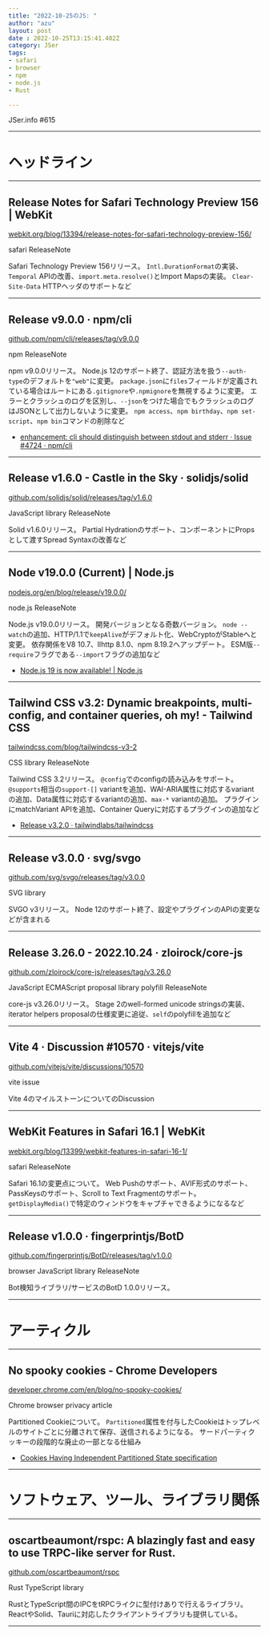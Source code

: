 ```yaml
---
title: "2022-10-25のJS: "
author: "azu"
layout: post
date : 2022-10-25T13:15:41.402Z
category: JSer
tags:
- safari
- browser
- npm
- node.js
- Rust

---
```


JSer.info #615

----

<h1 class="site-genre">ヘッドライン</h1>

----

## Release Notes for Safari Technology Preview 156 | WebKit
[webkit.org/blog/13394/release-notes-for-safari-technology-preview-156/](https://webkit.org/blog/13394/release-notes-for-safari-technology-preview-156/ "Release Notes for Safari Technology Preview 156 | WebKit")
<p class="jser-tags jser-tag-icon"><span class="jser-tag">safari</span> <span class="jser-tag">ReleaseNote</span></p>

Safari Technology Preview 156リリース。
`Intl.DurationFormat`の実装、`Temporal` APIの改善、`import.meta.resolve()`とImport Mapsの実装。
`Clear-Site-Data` HTTPヘッダのサポートなど


----

## Release v9.0.0 · npm/cli
[github.com/npm/cli/releases/tag/v9.0.0](https://github.com/npm/cli/releases/tag/v9.0.0 "Release v9.0.0 · npm/cli")
<p class="jser-tags jser-tag-icon"><span class="jser-tag">npm</span> <span class="jser-tag">ReleaseNote</span></p>

npm v9.0.0リリース。
Node.js 12のサポート終了、認証方法を扱う`--auth-type`のデフォルトを`"web"`に変更。
`package.json`に`files`フィールドが定義されている場合はルートにある`.gitignore`や`.npmignore`を無視するように変更。
エラーとクラッシュのログを区別し、`--json`をつけた場合でもクラッシュのログはJSONとして出力しないように変更。
`npm access`、`npm birthday`、`npm set-script`、`npm bin`コマンドの削除など

- [enhancement: cli should distinguish between stdout and stderr · Issue #4724 · npm/cli](https://github.com/npm/cli/issues/4724 "enhancement: cli should distinguish between stdout and stderr · Issue #4724 · npm/cli")

----

## Release v1.6.0 - Castle in the Sky · solidjs/solid
[github.com/solidjs/solid/releases/tag/v1.6.0](https://github.com/solidjs/solid/releases/tag/v1.6.0 "Release v1.6.0 - Castle in the Sky · solidjs/solid")
<p class="jser-tags jser-tag-icon"><span class="jser-tag">JavaScript</span> <span class="jser-tag">library</span> <span class="jser-tag">ReleaseNote</span></p>

Solid v1.6.0リリース。
Partial Hydrationのサポート、コンポーネントにPropsとして渡すSpread Syntaxの改善など


----

## Node v19.0.0 (Current) | Node.js
[nodejs.org/en/blog/release/v19.0.0/](https://nodejs.org/en/blog/release/v19.0.0/ "Node v19.0.0 (Current) | Node.js")
<p class="jser-tags jser-tag-icon"><span class="jser-tag">node.js</span> <span class="jser-tag">ReleaseNote</span></p>

Node.js v19.0.0リリース。
開発バージョンとなる奇数バージョン。
`node --watch`の追加、HTTP/1.1で`keepAlive`がデフォルト化、WebCryptoがStableへと変更。
依存関係をV8 10.7、llhttp 8.1.0、npm 8.19.2へアップデート。
ESM版`--require`フラグである`--import`フラグの追加など

- [Node.js 19 is now available! | Node.js](https://nodejs.org/en/blog/announcements/v19-release-announce/ "Node.js 19 is now available! | Node.js")

----

## Tailwind CSS v3.2: Dynamic breakpoints, multi-config, and container queries, oh my! - Tailwind CSS
[tailwindcss.com/blog/tailwindcss-v3-2](https://tailwindcss.com/blog/tailwindcss-v3-2 "Tailwind CSS v3.2: Dynamic breakpoints, multi-config, and container queries, oh my! - Tailwind CSS")
<p class="jser-tags jser-tag-icon"><span class="jser-tag">CSS</span> <span class="jser-tag">library</span> <span class="jser-tag">ReleaseNote</span></p>

Tailwind CSS 3.2リリース。
`@config`でのconfigの読み込みをサポート。
`@supports`相当の`support-[]` variantを追加、WAI-ARIA属性に対応するvariantの追加、Data属性に対応するvariantの追加、`max-*` variantの追加。
プラグインにmatchVariant APIを追加、Container Queryに対応するプラグインの追加など

- [Release v3.2.0 · tailwindlabs/tailwindcss](https://github.com/tailwindlabs/tailwindcss/releases/tag/v3.2.0 "Release v3.2.0 · tailwindlabs/tailwindcss")

----

## Release v3.0.0 · svg/svgo
[github.com/svg/svgo/releases/tag/v3.0.0](https://github.com/svg/svgo/releases/tag/v3.0.0 "Release v3.0.0 · svg/svgo")
<p class="jser-tags jser-tag-icon"><span class="jser-tag">SVG</span> <span class="jser-tag">library</span></p>

SVGO v3リリース。
Node 12のサポート終了、設定やプラグインのAPIの変更などが含まれる


----

## Release 3.26.0 - 2022.10.24 · zloirock/core-js
[github.com/zloirock/core-js/releases/tag/v3.26.0](https://github.com/zloirock/core-js/releases/tag/v3.26.0 "Release 3.26.0 - 2022.10.24 · zloirock/core-js")
<p class="jser-tags jser-tag-icon"><span class="jser-tag">JavaScript</span> <span class="jser-tag">ECMAScript</span> <span class="jser-tag">proposal</span> <span class="jser-tag">library</span> <span class="jser-tag">polyfill</span> <span class="jser-tag">ReleaseNote</span></p>

core-js v3.26.0リリース。
Stage 2のwell-formed unicode stringsの実装、iterator helpers proposalの仕様変更に追従、`self`のpolyfillを追加など


----

## Vite 4 · Discussion #10570 · vitejs/vite
[github.com/vitejs/vite/discussions/10570](https://github.com/vitejs/vite/discussions/10570 "Vite 4 · Discussion #10570 · vitejs/vite")
<p class="jser-tags jser-tag-icon"><span class="jser-tag">vite</span> <span class="jser-tag">issue</span></p>

Vite 4のマイルストーンについてのDiscussion


----

## WebKit Features in Safari 16.1 | WebKit
[webkit.org/blog/13399/webkit-features-in-safari-16-1/](https://webkit.org/blog/13399/webkit-features-in-safari-16-1/ "WebKit Features in Safari 16.1 | WebKit")
<p class="jser-tags jser-tag-icon"><span class="jser-tag">safari</span> <span class="jser-tag">ReleaseNote</span></p>

Safari 16.1の変更点について。
Web Pushのサポート、AVIF形式のサポート、PassKeysのサポート、Scroll to Text Fragmentのサポート。
`getDisplayMedia()`で特定のウィンドウをキャプチャできるようになるなど


----

## Release v1.0.0 · fingerprintjs/BotD
[github.com/fingerprintjs/BotD/releases/tag/v1.0.0](https://github.com/fingerprintjs/BotD/releases/tag/v1.0.0 "Release v1.0.0 · fingerprintjs/BotD")
<p class="jser-tags jser-tag-icon"><span class="jser-tag">browser</span> <span class="jser-tag">JavaScript</span> <span class="jser-tag">library</span> <span class="jser-tag">ReleaseNote</span></p>

Bot検知ライブラリ/サービスのBotD 1.0.0リリース。


----
<h1 class="site-genre">アーティクル</h1>

----

## No spooky cookies - Chrome Developers
[developer.chrome.com/en/blog/no-spooky-cookies/](https://developer.chrome.com/en/blog/no-spooky-cookies/ "No spooky cookies - Chrome Developers")
<p class="jser-tags jser-tag-icon"><span class="jser-tag">Chrome</span> <span class="jser-tag">browser</span> <span class="jser-tag">privacy</span> <span class="jser-tag">article</span></p>

Partitioned Cookieについて。
`Partitioned`属性を付与したCookieはトップレベルのサイトごとに分離されて保存、送信されるようになる。
サードパーティクッキーの段階的な廃止の一部となる仕組み

- [Cookies Having Independent Partitioned State specification](https://www.ietf.org/archive/id/draft-cutler-httpbis-partitioned-cookies-00.html "Cookies Having Independent Partitioned State specification")

----
<h1 class="site-genre">ソフトウェア、ツール、ライブラリ関係</h1>

----

## oscartbeaumont/rspc: A blazingly fast and easy to use TRPC-like server for Rust.
[github.com/oscartbeaumont/rspc](https://github.com/oscartbeaumont/rspc "oscartbeaumont/rspc: A blazingly fast and easy to use TRPC-like server for Rust.")
<p class="jser-tags jser-tag-icon"><span class="jser-tag">Rust</span> <span class="jser-tag">TypeScript</span> <span class="jser-tag">library</span></p>

RustとTypeScript間のIPCをtRPCライクに型付けありで行えるライブラリ。
ReactやSolid、Tauriに対応したクライアントライブラリも提供している。


----
